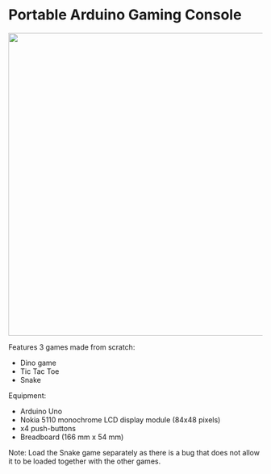 # Portable Arduino Gaming Console

<p align="center">
<img src="https://github.com/zainamir-98/portable-arduino-gaming-console/blob/main/pic_snake.jpg" width="600">
</p>

Features 3 games made from scratch:
*  Dino game
*  Tic Tac Toe
*  Snake

Equipment:
*  Arduino Uno
*  Nokia 5110 monochrome LCD display module (84x48 pixels)
*  x4 push-buttons
*  Breadboard (166 mm x 54 mm)

Note: Load the Snake game separately as there is a bug that does not allow it to be loaded together with the other games.
